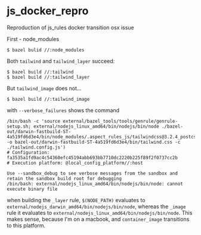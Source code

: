 # js_docker_repro
Reproduction of js_rules docker transition osx issue

First - node_modules

```shell
$ bazel bulid //:node_modules
```

Both `tailwind` and `tailwind_layer` succeed:
```shell
$ bazel build //:tailwind
$ bazel build //:tailwind_layer
```

But `tailwind_image` does not...

```shell
$ bazel build //:tailwind_image
```

with `--verbose_failures` shows the command
```shell
/bin/bash -c 'source external/bazel_tools/tools/genrule/genrule-setup.sh; external/nodejs_linux_amd64/bin/nodejs/bin/node ./bazel-out/darwin-fastbuild-ST-4a519fd6d3e4/bin/node_modules/.aspect_rules_js/tailwindcss@3.2.4_postcss@8.4.20/node_modules/tailwindcss/lib/cli.js -o bazel-out/darwin-fastbuild-ST-4a519fd6d3e4/bin/tailwind.css -c ./tailwind.config.js')
# Configuration: fa3535a1fd9ac4c54360efc45194abb693bb7710dc2220b225f89f2f0737cc2b
# Execution platform: @local_config_platform//:host

Use --sandbox_debug to see verbose messages from the sandbox and retain the sandbox build root for debugging
/bin/bash: external/nodejs_linux_amd64/bin/nodejs/bin/node: cannot execute binary file
```

when building the `_layer` rule, `$(NODE_PATH)` evaluates to
`external/nodejs_darwin_amd64/bin/nodejs/bin/node`, whereas the `_image` rule
it evaluates to `external/nodejs_linux_amd64/bin/nodejs/bin/node`. This makes
sense, because I'm on a macbook, and `container_image` transitions to this platform.
